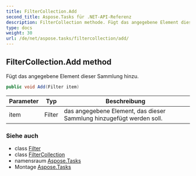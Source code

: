 ```yaml
---
title: FilterCollection.Add
second_title: Aspose.Tasks für .NET-API-Referenz
description: FilterCollection methode. Fügt das angegebene Element dieser Sammlung hinzu.
type: docs
weight: 30
url: /de/net/aspose.tasks/filtercollection/add/
---
```

## FilterCollection.Add method

Fügt das angegebene Element dieser Sammlung hinzu.

```csharp
public void Add(Filter item)
```

| Parameter | Typ | Beschreibung |
| --- | --- | --- |
| item | Filter | das angegebene Element, das dieser Sammlung hinzugefügt werden soll. |

### Siehe auch

* class [Filter](../../filter/)
* class [FilterCollection](../)
* namensraum [Aspose.Tasks](../../filtercollection/)
* Montage [Aspose.Tasks](../../../)


